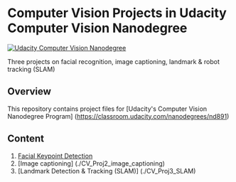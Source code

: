 # Computer Vision Projects in Udacity Computer Vision Nanodegree
[![Udacity Computer Vision Nanodegree](https://tugan0329.bitbucket.io/imgs/github/cvnd.svg?style=flat-square)](https://www.udacity.com/course/computer-vision-nanodegree--nd891)

Three projects on facial recognition, image captioning, landmark &amp; robot tracking (SLAM)

## Overview
This repository contains project files for [Udacity's Computer Vision Nanodegree Program] (https://classroom.udacity.com/nanodegrees/nd891)

## Content
1. [Facial Keypoint Detection](./CV_Proj1_facial_detection)
2. [Image captioning] (./CV_Proj2_image_captioning)
3. [Landmark Detection & Tracking (SLAM)] (./CV_Proj3_SLAM)
